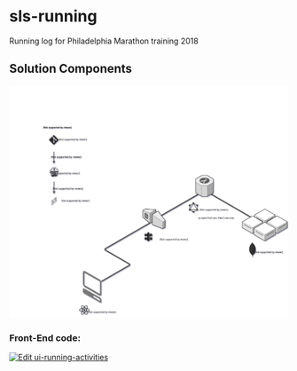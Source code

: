 # sls-running

Running log for Philadelphia Marathon training 2018

## Solution Components

![components](./docs/solution_diagram.svg "Solution Components")


### Front-End code:

[![Edit ui-running-activities](https://codesandbox.io/static/img/play-codesandbox.svg)](https://codesandbox.io/s/m98lplo5y)

